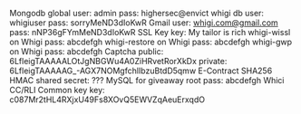 Mongodb
	global
		user: admin
		pass: highersec@envict
	whigi db
		user: whigiuser
		pass: sorryMeND3dIoKwR
Gmail
	user: whigi.com@gmail.com
	pass: nNP36gFYmMeND3dIoKwR
SSL Key
   	key: My tailor is rich
whigi-wissl on Whigi
	pass: abcdefgh
whigi-restore on Whigi
	pass: abcdefgh
whigi-gwp on Whigi
	pass: abcdefgh
Captcha
   	public: 6LfleigTAAAAALOtJgNBGWu4A0ZiHRvetRorXkDx
   	private: 6LfleigTAAAAAG_-AGX7NOMgfchlIbzuBtdD5qmw
E-Contract
	SHA256 HMAC shared secret: ???
MySQL for giveaway
	root pass: abcdefgh
Whici CC/RLI Common key
	key: c087Mr2tHL4RXjxU49Fs8XOvQ5EWVZqAeuErxqdO